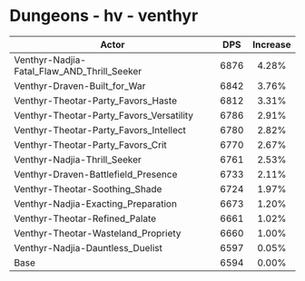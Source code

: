 # Dungeons - hv - venthyr
| Actor | DPS | Increase |
|---|:---:|:---:|
|Venthyr-Nadjia-Fatal_Flaw_AND_Thrill_Seeker|6876|4.28%|
|Venthyr-Draven-Built_for_War|6842|3.76%|
|Venthyr-Theotar-Party_Favors_Haste|6812|3.31%|
|Venthyr-Theotar-Party_Favors_Versatility|6786|2.91%|
|Venthyr-Theotar-Party_Favors_Intellect|6780|2.82%|
|Venthyr-Theotar-Party_Favors_Crit|6770|2.67%|
|Venthyr-Nadjia-Thrill_Seeker|6761|2.53%|
|Venthyr-Draven-Battlefield_Presence|6733|2.11%|
|Venthyr-Theotar-Soothing_Shade|6724|1.97%|
|Venthyr-Nadjia-Exacting_Preparation|6673|1.20%|
|Venthyr-Theotar-Refined_Palate|6661|1.02%|
|Venthyr-Theotar-Wasteland_Propriety|6660|1.00%|
|Venthyr-Nadjia-Dauntless_Duelist|6597|0.05%|
|Base|6594|0.00%|
